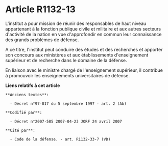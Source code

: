 # Article R1132-13

L'institut a pour mission de réunir des responsables de haut niveau appartenant à la fonction publique civile et militaire et
aux autres secteurs d'activité de la nation en vue d'approfondir en commun leur connaissance des grands problèmes de défense.

A ce titre, l'institut peut conduire des études et des recherches et apporter son concours aux ministères et aux
établissements d'enseignement supérieur et de recherche dans le domaine de la défense.

En liaison avec le ministre chargé de l'enseignement supérieur, il contribue à promouvoir les enseignements universitaires de
défense.

**Liens relatifs à cet article**

	**Anciens textes**:

	  - Décret n°97-817 du 5 septembre 1997 - art. 2 (Ab)

	**Codifié par**:

	  - Décret n°2007-585 2007-04-23 JORF 24 avril 2007

	**Cité par**:

	  - Code de la défense. - art. R1132-33-7 (VD)
